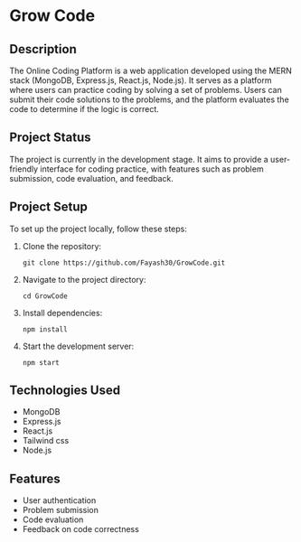 # Grow Code

## Description
The Online Coding Platform is a web application developed using the MERN stack (MongoDB, Express.js, React.js, Node.js). It serves as a platform where users can practice coding by solving a set of problems. Users can submit their code solutions to the problems, and the platform evaluates the code to determine if the logic is correct. 

## Project Status
The project is currently in the development stage. It aims to provide a user-friendly interface for coding practice, with features such as problem submission, code evaluation, and feedback.

## Project Setup
To set up the project locally, follow these steps:

1. Clone the repository:
    ```
    git clone https://github.com/Fayash30/GrowCode.git
    ```

2. Navigate to the project directory:
    ```
    cd GrowCode
    ```

3. Install dependencies:
    ```
    npm install
    ```

4. Start the development server:
    ```
    npm start
    ```

## Technologies Used
- MongoDB
- Express.js
- React.js
- Tailwind css
- Node.js

## Features
- User authentication
- Problem submission
- Code evaluation
- Feedback on code correctness
